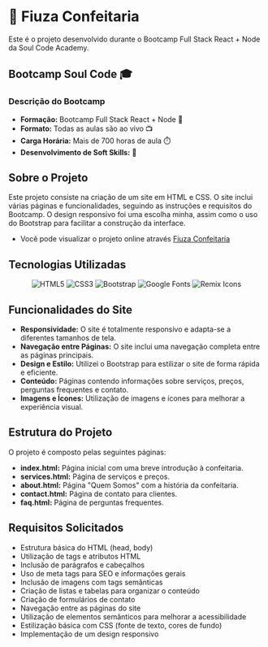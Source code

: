# 🎂 Fiuza Confeitaria

Este é o projeto desenvolvido durante o Bootcamp Full Stack React + Node da Soul Code Academy. 

## Bootcamp Soul Code 🎓

### Descrição do Bootcamp
- **Formação:** Bootcamp Full Stack React + Node 🚀
- **Formato:** Todas as aulas são ao vivo 📺
- **Carga Horária:** Mais de 700 horas de aula ⏱️
- **Desenvolvimento de Soft Skills:** 🌟

## Sobre o Projeto

Este projeto consiste na criação de um site em HTML e CSS. O site inclui várias páginas e funcionalidades, seguindo as instruções e requisitos do Bootcamp. O design responsivo foi uma escolha minha, assim como o uso do Bootstrap para facilitar a construção da interface.

- Você pode visualizar o projeto online através [Fiuza Confeitaria](https://soul-codeexercise-zirlane-fiuza.vercel.app/)
  
## Tecnologias Utilizadas

<p align="center">
  <img src="https://img.icons8.com/color/48/000000/html-5.png" alt="HTML5"/>
  <img src="https://img.icons8.com/color/48/000000/css3.png" alt="CSS3"/>
  <img src="https://img.icons8.com/color/48/000000/bootstrap.png" alt="Bootstrap"/>
  <img src="https://img.icons8.com/color/48/000000/google-logo.png" alt="Google Fonts"/>
  <img src="https://img.icons8.com/ios-filled/50/000000/icons8-new-logo.png" alt="Remix Icons"/>
</p>

## Funcionalidades do Site

- **Responsividade:** O site é totalmente responsivo e adapta-se a diferentes tamanhos de tela.
- **Navegação entre Páginas:** O site inclui uma navegação completa entre as páginas principais.
- **Design e Estilo:** Utilizei o Bootstrap para estilizar o site de forma rápida e eficiente.
- **Conteúdo:** Páginas contendo informações sobre serviços, preços, perguntas frequentes e contato.
- **Imagens e Ícones:** Utilização de imagens e ícones para melhorar a experiência visual.

## Estrutura do Projeto

O projeto é composto pelas seguintes páginas:

- **index.html:** Página inicial com uma breve introdução à confeitaria.
- **services.html:** Página de serviços e preços.
- **about.html:** Página "Quem Somos" com a história da confeitaria.
- **contact.html:** Página de contato para clientes.
- **faq.html:** Página de perguntas frequentes.

## Requisitos Solicitados

- Estrutura básica do HTML (head, body)
- Utilização de tags e atributos HTML
- Inclusão de parágrafos e cabeçalhos
- Uso de meta tags para SEO e informações gerais
- Inclusão de imagens com tags semânticas
- Criação de listas e tabelas para organizar o conteúdo
- Criação de formulários de contato
- Navegação entre as páginas do site
- Utilização de elementos semânticos para melhorar a acessibilidade
- Estilização básica com CSS (fonte de texto, cores de fundo)
- Implementação de um design responsivo
